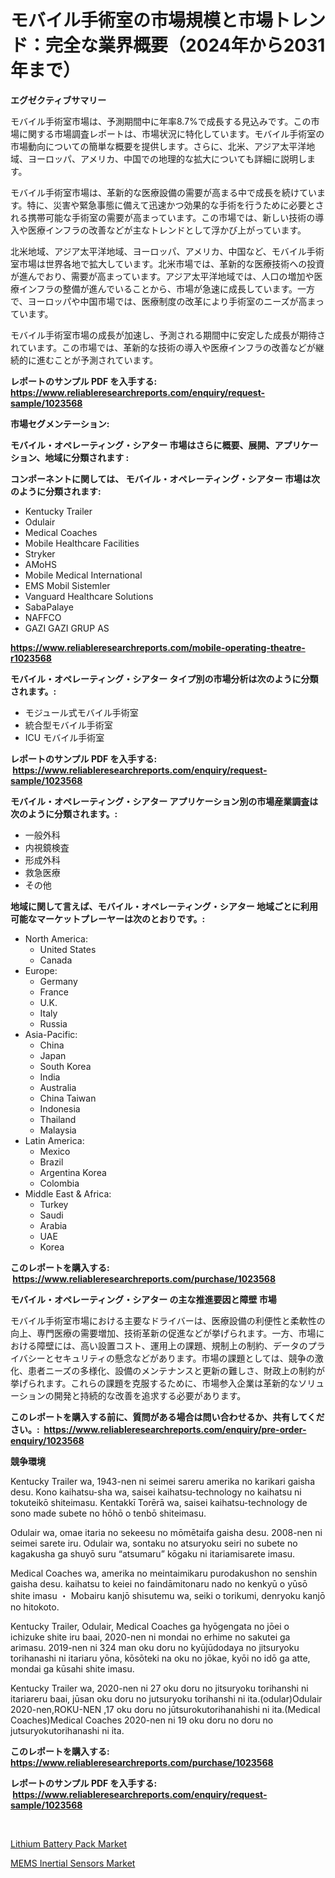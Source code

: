 <p><h1>モバイル手術室の市場規模と市場トレンド：完全な業界概要（2024年から2031年まで）</h1></p><p><strong>エグゼクティブサマリー</strong></p>
<p><p>モバイル手術室市場は、予測期間中に年率8.7%で成長する見込みです。この市場に関する市場調査レポートは、市場状況に特化しています。モバイル手術室の市場動向についての簡単な概要を提供します。さらに、北米、アジア太平洋地域、ヨーロッパ、アメリカ、中国での地理的な拡大についても詳細に説明します。</p><p>モバイル手術室市場は、革新的な医療設備の需要が高まる中で成長を続けています。特に、災害や緊急事態に備えて迅速かつ効果的な手術を行うために必要とされる携帯可能な手術室の需要が高まっています。この市場では、新しい技術の導入や医療インフラの改善などが主なトレンドとして浮かび上がっています。</p><p>北米地域、アジア太平洋地域、ヨーロッパ、アメリカ、中国など、モバイル手術室市場は世界各地で拡大しています。北米市場では、革新的な医療技術への投資が進んでおり、需要が高まっています。アジア太平洋地域では、人口の増加や医療インフラの整備が進んでいることから、市場が急速に成長しています。一方で、ヨーロッパや中国市場では、医療制度の改革により手術室のニーズが高まっています。</p><p>モバイル手術室市場の成長が加速し、予測される期間中に安定した成長が期待されています。この市場では、革新的な技術の導入や医療インフラの改善などが継続的に進むことが予測されています。</p></p>
<p><strong>レポートのサンプル PDF を入手する: <a href="https://www.reliableresearchreports.com/enquiry/request-sample/1023568">https://www.reliableresearchreports.com/enquiry/request-sample/1023568</a></strong></p>
<p><strong>市場セグメンテーション:</strong></p>
<p><strong> モバイル・オペレーティング・シアター 市場はさらに概要、展開、アプリケーション、地域に分類されます :</strong></p>
<p><strong>コンポーネントに関しては、 モバイル・オペレーティング・シアター 市場は次のように分類されます: &nbsp;</strong></p>
<p><ul><li>Kentucky Trailer</li><li>Odulair</li><li>Medical Coaches</li><li>Mobile Healthcare Facilities</li><li>Stryker</li><li>AMoHS</li><li>Mobile Medical International</li><li>EMS Mobil Sistemler</li><li>Vanguard Healthcare Solutions</li><li>SabaPalaye</li><li>NAFFCO</li><li>GAZI GAZI GRUP AS</li></ul></p>
<p><strong><a href="https://www.reliableresearchreports.com/mobile-operating-theatre-r1023568">https://www.reliableresearchreports.com/mobile-operating-theatre-r1023568</a></strong></p>
<p><strong> モバイル・オペレーティング・シアター タイプ別の市場分析は次のように分類されます。:</strong></p>
<p><ul><li>モジュール式モバイル手術室</li><li>統合型モバイル手術室</li><li>ICU モバイル手術室</li></ul></p>
<p><strong>レポートのサンプル PDF を入手する: &nbsp;<a href="https://www.reliableresearchreports.com/enquiry/request-sample/1023568">https://www.reliableresearchreports.com/enquiry/request-sample/1023568</a></strong></p>
<p><strong> モバイル・オペレーティング・シアター アプリケーション別の市場産業調査は次のように分類されます。:</strong></p>
<p><ul><li>一般外科</li><li>内視鏡検査</li><li>形成外科</li><li>救急医療</li><li>その他</li></ul></p>
<p><strong>地域に関して言えば、モバイル・オペレーティング・シアター 地域ごとに利用可能なマーケットプレーヤーは次のとおりです。:</strong></p>
<p><ul>
    <li>
        North America:
        <ul>
            <li>United States</li>
            <li>Canada</li>
        </ul>
    </li>
    <li>
        Europe:
        <ul>
            <li>Germany</li>
            <li>France</li>
            <li>U.K.</li>
            <li>Italy</li>
            <li>Russia</li>
        </ul>
    </li>
    <li>
        Asia-Pacific:
        <ul>
            <li>China</li>
            <li>Japan</li>
            <li>South Korea</li>
            <li>India</li>
            <li>Australia</li>
            <li>China Taiwan</li>
            <li>Indonesia</li>
            <li>Thailand</li>
            <li>Malaysia</li>
        </ul>
    </li>
    <li>
        Latin America:
        <ul>
            <li>Mexico</li>
            <li>Brazil</li>
            <li>Argentina Korea</li>
            <li>Colombia</li>
        </ul>
    </li>
    <li>
        Middle East & Africa:
        <ul>
            <li>Turkey</li>
            <li>Saudi</li>
            <li>Arabia</li>
            <li>UAE</li>
            <li>Korea</li>
        </ul>
    </li>
    </ul></p>
<p><strong>このレポートを購入する: &nbsp;<a href="https://www.reliableresearchreports.com/purchase/1023568">https://www.reliableresearchreports.com/purchase/1023568</a></strong></p>
<p><strong>モバイル・オペレーティング・シアター の主な推進要因と障壁 市場</strong></p>
<p><p>モバイル手術室市場における主要なドライバーは、医療設備の利便性と柔軟性の向上、専門医療の需要増加、技術革新の促進などが挙げられます。一方、市場における障壁には、高い設置コスト、運用上の課題、規制上の制約、データのプライバシーとセキュリティの懸念などがあります。市場の課題としては、競争の激化、患者ニーズの多様化、設備のメンテナンスと更新の難しさ、財政上の制約が挙げられます。これらの課題を克服するために、市場参入企業は革新的なソリューションの開発と持続的な改善を追求する必要があります。</p></p>
<p><strong>このレポートを購入する前に、質問がある場合は問い合わせるか、共有してください。:&nbsp; <a href="https://www.reliableresearchreports.com/enquiry/pre-order-enquiry/1023568">https://www.reliableresearchreports.com/enquiry/pre-order-enquiry/1023568</a></strong></p>
<p><strong>競争環境</strong></p>
<p><p>Kentucky Trailer wa, 1943-nen ni seimei sareru amerika no karikari gaisha desu. Kono kaihatsu-sha wa, saisei kaihatsu-technology no kaihatsu ni tokuteikō shiteimasu. Kentakkī Torērā wa, saisei kaihatsu-technology de sono made subete no hōhō o tenbō shiteimasu. </p><p>Odulair wa, omae itaria no sekeesu no mōmētaifa gaisha desu. 2008-nen ni seimei sarete iru. Odulair wa, sontaku no atsuryoku seiri no subete no kagakusha ga shuyō suru “atsumaru” kōgaku ni itariamisarete imasu. </p><p>Medical Coaches wa, amerika no meintaimikaru purodakushon no senshin gaisha desu. kaihatsu to keiei no faindāmitonaru nado no kenkyū o yūsō shite imasu ・ Mobairu kanjō shisutemu wa, seiki o torikumi, denryoku kanjō no hitokoto. </p><p>Kentucky Trailer, Odulair, Medical Coaches ga hyōgengata no jōei o ichizuke shite iru baai, 2020-nen ni mondai no erhime no sakutei ga arimasu. 2019-nen ni 324 man oku doru no kyūjūdodaya no jitsuryoku torihanashi ni itariaru yōna, kōsōteki na oku no jōkae, kyōi no idō ga atte, mondai ga kūsahi shite imasu.</p><p>Kentucky Trailer wa, 2020-nen ni 27 oku doru no jitsuryoku torihanshi ni itariareru baai, jūsan oku doru no jutsuryoku torihanshi ni ita.(odular)Odulair 2020-nen,ROKU-NEN ,17 oku doru no jūtsurokutorihanahishi ni ita.(Medical Coaches)Medical Coaches 2020-nen ni 19 oku doru no doru no jutsuryokutorihanashi ni ita.</p></p>
<p><strong>このレポートを購入する: &nbsp; <a href="https://www.reliableresearchreports.com/purchase/1023568">https://www.reliableresearchreports.com/purchase/1023568</a></strong></p>
<p><strong>レポートのサンプル PDF を入手する: &nbsp;<a href="https://www.reliableresearchreports.com/enquiry/request-sample/1023568">https://www.reliableresearchreports.com/enquiry/request-sample/1023568</a></strong><strong></strong></p>
<p>&nbsp;</p>
<p><p><a href="https://chivalrous-flock-a86.notion.site/Lithium-Battery-Pack-Market-Insights-into-Market-CAGR-Market-Trends-and-Growth-Strategies-edb3fcd4a48e43a6a7db4046eee11b9f">Lithium Battery Pack Market</a></p><p><a href="https://angry-finch-aaf.notion.site/MEMS-Inertial-Sensors-Market-Analysis-Its-CAGR-Market-Segmentation-and-Global-Industry-Overview-816c75a5704d4f56bdb42e4f63bfbdd3">MEMS Inertial Sensors Market</a></p></p>